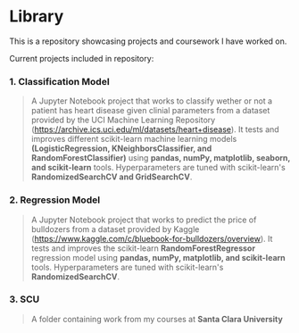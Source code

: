 # Library

This is a repository showcasing projects and coursework I have worked on. 

Current projects included in repository:
###  1. Classification Model
  > A Jupyter Notebook project that works to classify wether or not a patient has heart disease given clinial parameters from a dataset provided by the UCI Machine Learning Repository (https://archive.ics.uci.edu/ml/datasets/heart+disease). 
  > It tests and improves different scikit-learn machine learning models **(LogisticRegression, KNeighborsClassifier, and RandomForestClassifier)** using **pandas, numPy, matplotlib, seaborn, and scikit-learn** tools. Hyperparameters are tuned with scikit-learn's **RandomizedSearchCV and GridSearchCV**.
###  2. Regression Model 
  > A Jupyter Notebook project that works to predict the price of bulldozers from a dataset provided by Kaggle (https://www.kaggle.com/c/bluebook-for-bulldozers/overview). 
  > It tests and improves the scikit-learn **RandomForestRegressor** regression model using **pandas, numPy, matplotlib, and scikit-learn** tools. Hyperparameters are tuned with scikit-learn's **RandomizedSearchCV**.  

###  3. SCU 
  > A folder containing work from my courses at **Santa Clara University**
  
